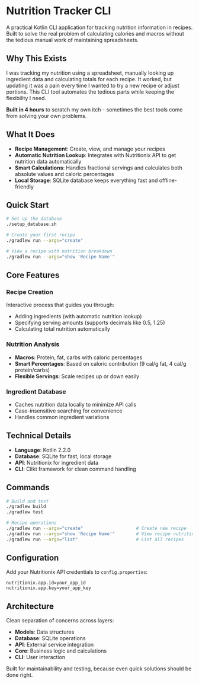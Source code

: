 # Nutrition Tracker CLI

A practical Kotlin CLI application for tracking nutrition information in recipes. Built to solve the real problem of calculating calories and macros without the tedious manual work of maintaining spreadsheets.

## Why This Exists

I was tracking my nutrition using a spreadsheet, manually looking up ingredient data and calculating totals for each recipe. It worked, but updating it was a pain every time I wanted to try a new recipe or adjust portions. This CLI tool automates the tedious parts while keeping the flexibility I need.

**Built in 4 hours** to scratch my own itch - sometimes the best tools come from solving your own problems.

## What It Does

- **Recipe Management**: Create, view, and manage your recipes
- **Automatic Nutrition Lookup**: Integrates with Nutritionix API to get nutrition data automatically
- **Smart Calculations**: Handles fractional servings and calculates both absolute values and caloric percentages
- **Local Storage**: SQLite database keeps everything fast and offline-friendly

## Quick Start

```bash
# Set up the database
./setup_database.sh

# Create your first recipe
./gradlew run --args="create"

# View a recipe with nutrition breakdown
./gradlew run --args="show 'Recipe Name'"
```

## Core Features

### Recipe Creation
Interactive process that guides you through:
- Adding ingredients (with automatic nutrition lookup)
- Specifying serving amounts (supports decimals like 0.5, 1.25)
- Calculating total nutrition automatically

### Nutrition Analysis
- **Macros**: Protein, fat, carbs with caloric percentages
- **Smart Percentages**: Based on caloric contribution (9 cal/g fat, 4 cal/g protein/carbs)
- **Flexible Servings**: Scale recipes up or down easily

### Ingredient Database
- Caches nutrition data locally to minimize API calls
- Case-insensitive searching for convenience
- Handles common ingredient variations

## Technical Details

- **Language**: Kotlin 2.2.0
- **Database**: SQLite for fast, local storage
- **API**: Nutritionix for ingredient data
- **CLI**: Clikt framework for clean command handling

## Commands

```bash
# Build and test
./gradlew build
./gradlew test

# Recipe operations
./gradlew run --args="create"                    # Create new recipe
./gradlew run --args="show 'Recipe Name'"        # View recipe nutrition
./gradlew run --args="list"                      # List all recipes
```

## Configuration

Add your Nutritionix API credentials to `config.properties`:
```
nutritionix.app.id=your_app_id
nutritionix.app.key=your_app_key
```

## Architecture

Clean separation of concerns across layers:
- **Models**: Data structures
- **Database**: SQLite operations
- **API**: External service integration
- **Core**: Business logic and calculations
- **CLI**: User interaction

Built for maintainability and testing, because even quick solutions should be done right.